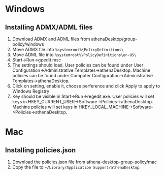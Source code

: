 # Windows

## Installing ADMX/ADML files

1. Download ADMX and ADML files from athenaDesktop/group-policy/windows
2. Move ADMX file into `%systemroot%\PolicyDefinitions\`
3. Move ADML file into `%systemroot%\PolicyDefinitions\en-US\`
4. Start->Run->gpedit.msc
5. The settings should load. User policies can be found under User Configuration->Administrative Templates->athenaDesktop. Machine policies can be found under Computer Configuration->Administrative Templates->athenaDesktop.
6. Click on setting, enable it, choose perference and click Apply to apply to Windows Registry
7. Key should be visible in Start->Run->regedit.exe. User policies will set keys in HKEY_CURRENT_USER->Software->Policies->athenaDesktop. Machine policies will set keys in HKEY_LOCAL_MACHINE->Software->Policies->athenaDesktop.

# Mac

## Installing policies.json

1. Download the policies.json file from athena-desktop-group-policy/mac
2. Copy the file to `~/Library/Application Support/athenaDesktop`
